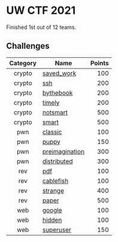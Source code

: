 # UW CTF 2021

Finished 1st out of 12 teams.

## Challenges

| Category | Name                                   | Points |
| :------: | -------------------------------------- | -----: |
|  crypto  | [saved_work](./crypto/saved_work.md)   |    100 |
|  crypto  | [ssh](./crypto/ssh)                    |    200 |
|  crypto  | [bythebook](./crypto/bythebook.md)     |    200 |
|  crypto  | [timely](./crypto/timely)              |    200 |
|  crypto  | [notsmart](./crypto/notsmart)          |    500 |
|  crypto  | [smart](./crypto/smart)                |    500 |
|   pwn    | [classic](./pwn/classic)               |    100 |
|   pwn    | [puppy](./pwn/puppy)                   |    150 |
|   pwn    | [preimagination](./pwn/preimagination) |    300 |
|   pwn    | [distributed](./pwn/distributed)       |    300 |
|   rev    | [pdf](./rev/pdf)                       |    100 |
|   rev    | [cablefish](./rev/cablefish)           |    100 |
|   rev    | [strange](./rev/strange)               |    400 |
|   rev    | [paper](./rev/paper.md)                |    500 |
|   web    | [google](./web/google)                 |    100 |
|   web    | [hidden](./web/hidden)                 |    100 |
|   web    | [superuser](./web/superuser)           |    150 |
